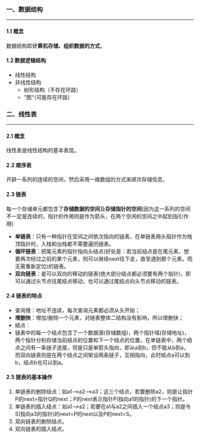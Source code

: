### 一、数据结构

---

#### 1.1 概念

数据结构即**计算机存储、组织数据的方式**。

#### 1.2 数据逻辑结构

- 线性结构
- 非线性结构
  - 树形结构（不存在环路）
  - ”图“（可能存在环路）



### 二、线性表

---

#### 2.1 概念

线性表是线性结构的基本表现。

#### 2.2 顺序表

开辟一系列的连续的空间，然后采用一维数组的方式来顺次存储信息。

#### 2.3 链表

每一个存储单元都包含了**存储数据的空间**及**存储指针的空间**(因为这一系列的空间不一定是连续的，指针的作用则是作为箭头，在两个空闲的空间之中起到指引作用)

- **单链表**：只有一种指针在空间之间依次指向的链表，在单链表用头指针作为栈顶指针时，入栈和出栈都不需要遍历链表。
- **循环链表**：把尾元素的指针指向头结点(好处是：若当前结点是在尾元素，想要再次经过之前的某个元素，则可以继续next往下走，直至遇到那个元素，而无需重新定位)的链表。
- **双向链表**：是可以双向的移动的链表(绝大部分结点都必须要有两个指针)，即可以通过头节点往尾结点移动，也可以通过尾结点向头节点移动的链表。

#### 2.4 链表的特点

- 查询慢：地址不连续，每次查询元素都必须从头开始；
- **增删快**：增加/删除一个元素，对链表整体二结构没有影响，所以增删快；
- 结点：
- 链表中的每一个结点包含了一个数据源(存储数组)，两个指针域(存储地址)，两个指针分别存储当前结点的位置和下一个结点的位置，在单链表中，两个结点之间有一条链子连接，但是只是单箭头指向，即从a到b，但不能从b到a，而双向链表则是在两个结点之间架设两条链子，互相指向，此时结点a可以到b，结点b也可以到a。

#### 2.5 链表的基本操作

1. 单链表的删除结点：如a1——>a2——>a3；这三个结点，若要删除a2，则是让指针P的next=指针Q的next；P的next表示指针P(指向a1的指针)的下一个指针。
2. 单链表的插入结点：如a1——>a2；若要在a1与a2之间插入一个结点a3；则是令S(指向a3的指针)的next=P的next以及P的next=S。
3. 双向链表的删除结点。
4. 双向链表的插入结点。